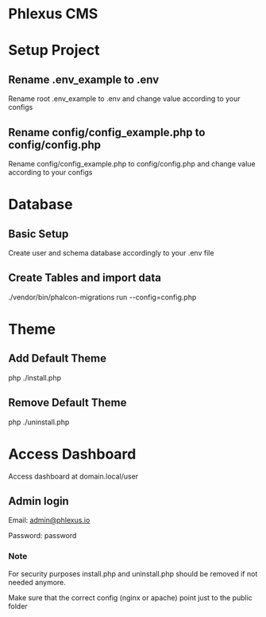 # Phlexus CMS

# Setup Project

## Rename .env_example to .env

Rename root .env_example to .env and change value according to your configs

## Rename config/config_example.php to config/config.php

Rename config/config_example.php to config/config.php and change value according to your configs

# Database

## Basic Setup

Create user and schema database accordingly to your .env file

## Create Tables and import data

./vendor/bin/phalcon-migrations run --config=config.php

# Theme

## Add Default Theme

php ./install.php

## Remove Default Theme

php ./uninstall.php

# Access Dashboard

Access dashboard at domain.local/user

## Admin login

Email: admin@phlexus.io

Password: password

### Note

For security purposes install.php and uninstall.php should be removed if not needed anymore.

Make sure that the correct config (nginx or apache) point just to the public folder
